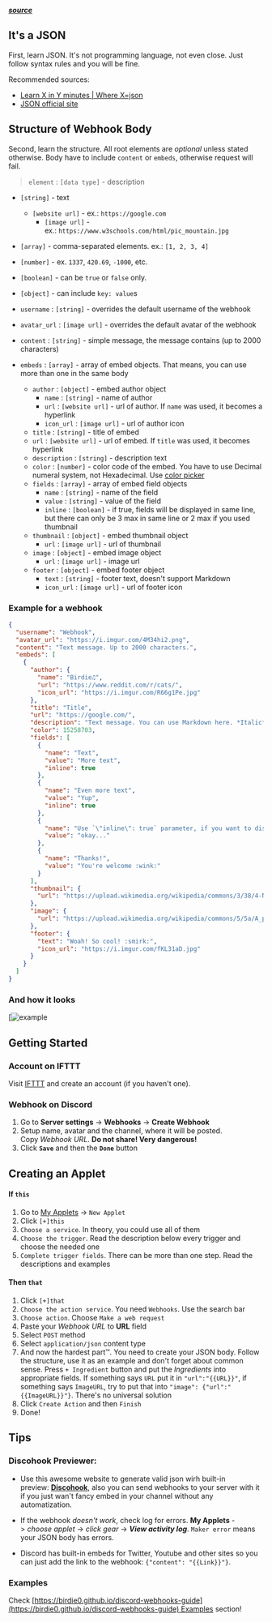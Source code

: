 [***source***](https://gist.github.com/Birdie0/78ee79402a4301b1faf412ab5f1cdcf9#how-to-use-discord-webhook)

## It's a JSON

First, learn JSON. It's not programming language, not even close. Just follow syntax rules and you will be fine.

Recommended sources:

- [Learn X in Y minutes | Where X=json](https://learnxinyminutes.com/docs/json/)
- [JSON official site](https://www.json.org/json-en.html)

## Structure of Webhook Body

Second, learn the structure. All root elements are _optional_ unless stated otherwise. Body have to include `content` or `embeds`, otherwise request will fail.

> `element` : `[data type]` - description

- `[string]` - text
    
    - `[website url]` - ex.: `https://google.com`
        - `[image url]` - ex.: `https://www.w3schools.com/html/pic_mountain.jpg`
- `[array]` - comma-separated elements. ex.: `[1, 2, 3, 4]`
    
- `[number]` - ex. `1337`, `420.69`, `-1000`, etc.
    
- `[boolean]` - can be `true` or `false` only.
    
- `[object]` - can include `key: value`s
    
- `username` : `[string]` - overrides the default username of the webhook
    
- `avatar_url` : `[image url]` - overrides the default avatar of the webhook
    
- `content` : `[string]` - simple message, the message contains (up to 2000 characters)
    
- `embeds` : `[array]` - array of embed objects. That means, you can use more than one in the same body
    
    - `author` : `[object]` - embed author object
        - `name` : `[string]` - name of author
        - `url` : `[website url]` - url of author. If `name` was used, it becomes a hyperlink
        - `icon_url` : `[image url]` - url of author icon
    - `title` : `[string]` - title of embed
    - `url` : `[website url]` - url of embed. If `title` was used, it becomes hyperlink
    - `description` : `[string]` - description text
    - `color` : `[number]` - color code of the embed. You have to use Decimal numeral system, not Hexadecimal. Use [color picker](https://www.spycolor.com/)
    - `fields` : `[array]` - array of embed field objects
        - `name` : `[string]` - name of the field
        - `value` : `[string]` - value of the field
        - `inline` : `[boolean]` - if true, fields will be displayed in same line, but there can only be 3 max in same line or 2 max if you used thumbnail
    - `thumbnail` : `[object]` - embed thumbnail object
        - `url` : `[image url]` - url of thumbnail
    - `image` : `[object]` - embed image object
        - `url` : `[image url]` - image url
    - `footer` : `[object]` - embed footer object
        - `text` : `[string]` - footer text, doesn't support Markdown
        - `icon_url` : `[image url]` - url of footer icon

### Example for a webhook

```json
{
  "username": "Webhook",
  "avatar_url": "https://i.imgur.com/4M34hi2.png",
  "content": "Text message. Up to 2000 characters.",
  "embeds": [
    {
      "author": {
        "name": "Birdie♫",
        "url": "https://www.reddit.com/r/cats/",
        "icon_url": "https://i.imgur.com/R66g1Pe.jpg"
      },
      "title": "Title",
      "url": "https://google.com/",
      "description": "Text message. You can use Markdown here. *Italic* **bold** __underline__ ~~strikeout~~ [hyperlink](https://google.com) `code`",
      "color": 15258703,
      "fields": [
        {
          "name": "Text",
          "value": "More text",
          "inline": true
        },
        {
          "name": "Even more text",
          "value": "Yup",
          "inline": true
        },
        {
          "name": "Use `\"inline\": true` parameter, if you want to display fields in the same line.",
          "value": "okay..."
        },
        {
          "name": "Thanks!",
          "value": "You're welcome :wink:"
        }
      ],
      "thumbnail": {
        "url": "https://upload.wikimedia.org/wikipedia/commons/3/38/4-Nature-Wallpapers-2014-1_ukaavUI.jpg"
      },
      "image": {
        "url": "https://upload.wikimedia.org/wikipedia/commons/5/5a/A_picture_from_China_every_day_108.jpg"
      },
      "footer": {
        "text": "Woah! So cool! :smirk:",
        "icon_url": "https://i.imgur.com/fKL31aD.jpg"
      }
    }
  ]
}
```

### And how it looks

[![example](https://camo.githubusercontent.com/47975b202fe4f08411ac0d255d70345a79d55f82b8f1aab1e2cd3942ba832977/68747470733a2f2f692e696d6775722e636f6d2f6b76455a5539372e706e67 "Example")
## Getting Started

### Account on IFTTT


Visit [IFTTT](https://ifttt.com/) and create an account (if you haven't one).

### Webhook on Discord

1. Go to **Server settings** -> **Webhooks** -> **Create Webhook**
2. Setup name, avatar and the channel, where it will be posted. Copy _Webhook URL_. **Do not share! Very dangerous!**
3. Click **`Save`** and then the **`Done`** button

## Creating an Applet

#### If `this`

1. Go to [My Applets](https://ifttt.com/my_applets) -> `New Applet`
2. Click `[+]this`
3. `Choose a service`. In theory, you could use all of them
4. `Choose the trigger`. Read the description below every trigger and choose the needed one
5. `Complete trigger fields`. There can be more than one step. Read the descriptions and examples

#### Then `that`

1. Click `[+]that`
2. `Choose the action service`. You need `Webhooks`. Use the search bar
3. `Choose action`. Choose `Make a web request`
4. Paste your _Webhook URL_ to **URL** field
5. Select `POST` method
6. Select `application/json` content type
7. And now the hardest part™. You need to create your JSON body. Follow the structure, use it as an example and don't forget about common sense. Press `+ Ingredient` button and put the _Ingredients_ into appropriate fields. If something says `URL` put it in `"url":"{{URL}}"`, if something says `ImageURL`, try to put that into `"image": {"url":"{{ImageURL}}"}`. There's no universal solution
8. Click `Create Action` and then `Finish`
9. Done!

## Tips

### Discohook Previewer:
- Use this awesome website to generate valid json wirh built-in preview: [**Discohook**](https://discohook.org/), also you can send webhooks to your server with it if you just wan't fancy embed in your channel without any automatization.

- If the webhook _doesn't work_, check log for errors. **My Applets** -> _choose applet_ -> _click gear_ -> **_View activity log_**. `Maker error` means your JSON body has errors.
- Discord has built-in embeds for Twitter, Youtube and other sites so you can just add the link to the webhook: `{"content": "{{Link}}"}`.

### Examples
Check [https://birdie0.github.io/discord-webhooks-guide](https://birdie0.github.io/discord-webhooks-guide) Examples section!